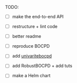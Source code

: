 TODO:

- [ ] make the end-to-end API
- [ ] restructure + lint code
- [ ] better readme
- [ ] reproduce BOCPD


- [ ] add [univaritebocpd](https://github.com/phamquiluan/BOCPD/commit/975eef0abef32e8ab06cf48908d0a6325234de8e)
- [ ] add RobustBOCPD + add tuts
- [ ] make a Helm chart
